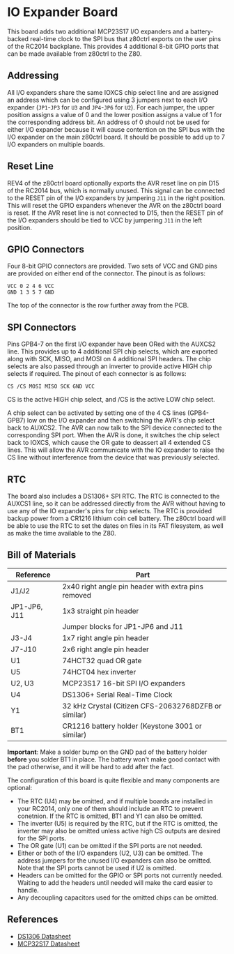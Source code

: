 # IO Expander Board

This board adds two additional MCP23S17 I/O expanders and a battery-backed real-time clock to the SPI bus that z80ctrl exports on the user pins of the RC2014 backplane.  This provides 4 additional 8-bit GPIO ports that can be made available from z80ctrl to the Z80.  

## Addressing

All I/O expanders share the same IOXCS chip select line and are assigned an address which can be configured using 3 jumpers next to each I/O expander (`JP1`-`JP3` for `U3` and `JP4`-`JP6` for `U2`). For each jumper, the upper position assigns a value of 0 and the lower position assigns a value of 1 for the corresponding address bit. An address of 0 should not be used for either I/O expander because it will cause contention on the SPI bus with the I/O expander on the main z80ctrl board. It should be possible to add up to 7 I/O expanders on multiple boards.

## Reset Line

REV4 of the z80ctrl board optionally exports the AVR reset line on pin D15 of the RC2014 bus, which is normally unused. This signal can be connected to the RESET pin of the I/O expanders by jumpering `J11` in the right position. This will reset the GPIO expanders whenever the AVR on the z80ctrl board is reset.  If the AVR reset line is not connected to D15, then the RESET pin of the I/O expanders should be tied to VCC by jumpering `J11` in the left position.

## GPIO Connectors

Four 8-bit GPIO connectors are provided. Two sets of VCC and GND pins are provided on either end of the connector. The pinout is as follows:

```
VCC 0 2 4 6 VCC
GND 1 3 5 7 GND
```

The top of the connector is the row further away from the PCB.

## SPI Connectors

Pins GPB4-7 on the first I/O expander have been ORed with the AUXCS2 line. This provides up to 4 additional SPI chip selects, which are exported along with SCK, MISO, and MOSI on 4 additional SPI headers. The chip selects are also passed through an inverter to provide active HIGH chip selects if required. The pinout of each connector is as follows:

```
CS /CS MOSI MISO SCK GND VCC
```

CS is the active HIGH chip select, and /CS is the active LOW chip select.

A chip select can be activated by setting one of the 4 CS lines (GPB4-GPB7) low on the I/O expander and then switching the AVR's chip select back to AUXCS2.  The AVR can now talk to the SPI device connected to the corresponding SPI port.  When the AVR is done, it switches the chip select back to IOXCS, which cause the OR gate to deassert all 4 extended CS lines.  This will allow the AVR communicate with the IO expander to raise the CS line without interference from the device that was previously selected.

## RTC

The board also includes a DS1306+ SPI RTC.  The RTC is connected to the AUXCS1 line, so it can be addressed directly from the AVR without having to use any of the IO expander's pins for chip selects.  The RTC is provided backup power from a CR1216 lithium coin cell battery.  The z80ctrl board will be able to use the RTC to set the dates on files in its FAT filesystem, as well as make the time available to the Z80.

## Bill of Materials

| Reference | Part |
|-|-|
| J1/J2 | 2x40 right angle pin header with extra pins removed |
| JP1-JP6, J11 | 1x3 straight pin header |
| | Jumper blocks for JP1-JP6 and J11 |
| J3-J4 | 1x7 right angle pin header |
| J7-J10 | 2x6 right angle pin header |
| U1 | 74HCT32 quad OR gate |
| U5 | 74HCT04 hex inverter |
| U2, U3 | MCP23S17 16-bit SPI I/O expanders | 
| U4 | DS1306+ Serial Real-Time Clock |
| Y1 | 32 kHz Crystal (Citizen CFS-20632768DZFB or similar) |
| BT1 | CR1216 battery holder (Keystone 3001 or similar) |

**Important**: Make a solder bump on the GND pad of the battery holder **before** you solder BT1 in place. The battery won't make good contact with the pad otherwise, and it will be hard to add after the fact.

The configuration of this board is quite flexible and many components are optional:

- The RTC (U4) may be omitted, and if multiple boards are installed in your RC2014, only one of them should include an RTC to prevent conetnion.  If the RTC is omitted, BT1 and Y1 can also be omitted.  
- The inverter (U5) is required by the RTC, but if the RTC is omitted, the inverter may also be omitted unless active high CS outputs are desired for the SPI ports.
- The OR gate (U1) can be omitted if the SPI ports are not needed.
- Either or both of the I/O expanders (U2, U3) can be omitted. The address jumpers for the unused I/O expanders can also be omitted.  Note that the SPI ports cannot be used if U2 is omitted.
- Headers can be omitted for the GPIO or SPI ports not currently needed. Waiting to add the headers until needed will make the card easier to handle.
- Any decoupling capacitors used for the omitted chips can be omitted.

## References

- [DS1306 Datasheet](https://datasheets.maximintegrated.com/en/ds/DS1306.pdf)
- [MCP32S17 Datasheet](http://ww1.microchip.com/downloads/en/devicedoc/20001952c.pdf)